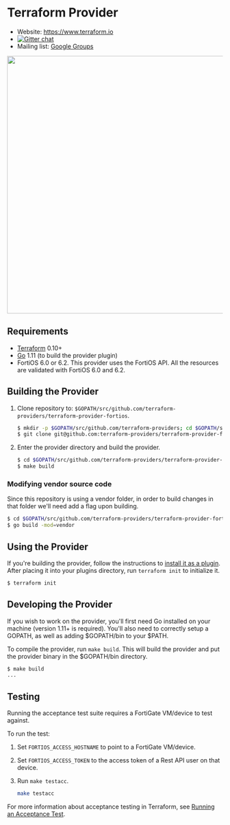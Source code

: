 # Terraform Provider

- Website: https://www.terraform.io
- [![Gitter chat](https://badges.gitter.im/hashicorp-terraform/Lobby.png)](https://gitter.im/hashicorp-terraform/Lobby)
- Mailing list: [Google Groups](http://groups.google.com/group/terraform-tool)

<img src="https://cdn.rawgit.com/hashicorp/terraform-website/master/content/source/assets/images/logo-hashicorp.svg" width="600px">

## Requirements

- [Terraform](https://www.terraform.io/downloads.html) 0.10+
- [Go](https://golang.org/doc/install) 1.11 (to build the provider plugin)
- FortiOS 6.0 or 6.2. This provider uses the FortiOS API. All the resources are validated with FortiOS 6.0 and 6.2.

## Building the Provider

1. Clone repository to: `$GOPATH/src/github.com/terraform-providers/terraform-provider-fortios`.

    ```sh
    $ mkdir -p $GOPATH/src/github.com/terraform-providers; cd $GOPATH/src/github.com/terraform-providers
    $ git clone git@github.com:terraform-providers/terraform-provider-fortios
    ```

2. Enter the provider directory and build the provider.

    ```sh
    $ cd $GOPATH/src/github.com/terraform-providers/terraform-provider-fortios
    $ make build
    ```

### Modifying vendor source code

Since this repository is using a vendor folder, in order to build changes in that folder we'll need add a flag upon building.

```sh
$ cd $GOPATH/src/github.com/terraform-providers/terraform-provider-fortios
$ go build -mod=vendor
```

## Using the Provider

If you're building the provider, follow the instructions to [install it as a plugin](https://www.terraform.io/docs/plugins/basics.html#installing-a-plugin). After placing it into your plugins directory,  run `terraform init` to initialize it.

```sh
$ terraform init
```

## Developing the Provider

If you wish to work on the provider, you'll first need Go installed on your machine (version 1.11+ is required). You'll also need to correctly setup a GOPATH, as well as adding $GOPATH/bin to your $PATH.

To compile the provider, run `make build`. This will build the provider and put the provider binary in the $GOPATH/bin directory.

```sh
$ make build
...
```

## Testing

Running the acceptance test suite requires a FortiGate VM/device to test against.

To run the test:
1. Set `FORTIOS_ACCESS_HOSTNAME` to point to a FortiGate VM/device.
2. Set `FORTIOS_ACCESS_TOKEN` to the access token of a Rest API user on that device.
3. Run `make testacc`.

    ```sh
    make testacc
    ```

For more information about acceptance testing in Terraform, see [Running an Acceptance Test](https://github.com/hashicorp/terraform/blob/master/.github/CONTRIBUTING.md#running-an-acceptance-test).
